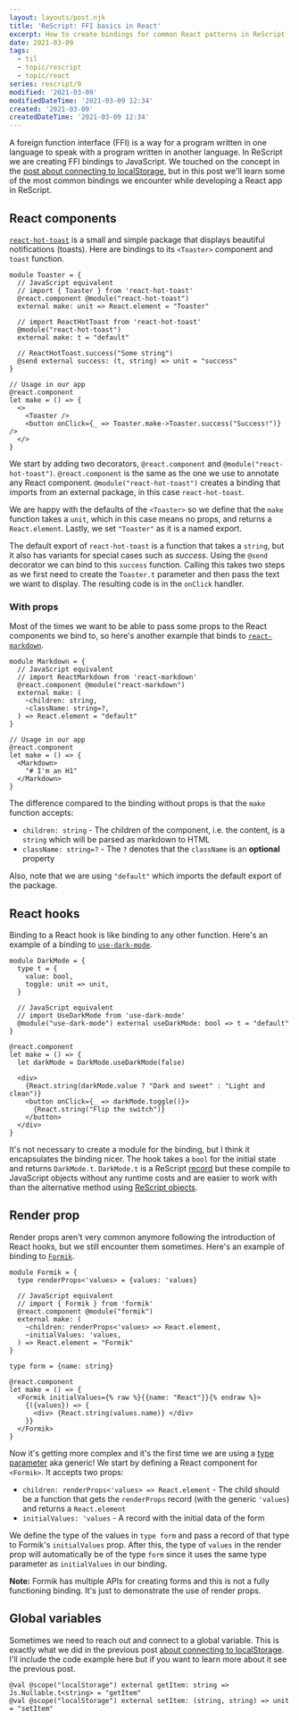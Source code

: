 ```yaml
---
layout: layouts/post.njk
title: 'ReScript: FFI basics in React'
excerpt: How to create bindings for common React patterns in ReScript
date: 2021-03-09
tags:
  - til
  - topic/rescript
  - topic/react
series: rescript/9
modified: '2021-03-09'
modifiedDateTime: '2021-03-09 12:34'
created: '2021-03-09'
createdDateTime: '2021-03-09 12:34'
---
```


A foreign function interface (FFI) is a way for a program written in one language
to speak with a program written in another language. In ReScript we are
creating FFI bindings to JavaScript. We touched on the concept
in the [post about connecting to localStorage](/posts/connect-to-localstorage-with-functors/), but
in this post we'll learn some of the most common bindings we encounter while developing a React app in ReScript.

## React components

[`react-hot-toast`](https://github.com/timolins/react-hot-toast) is a small and simple package that displays beautiful notifications (toasts).
Here are bindings to its `<Toaster>` component and `toast` function.

```reason
module Toaster = {
  // JavaScript equivalent
  // import { Toaster } from 'react-hot-toast'
  @react.component @module("react-hot-toast")
  external make: unit => React.element = "Toaster"

  // import ReactHotToast from 'react-hot-toast'
  @module("react-hot-toast")
  external make: t = "default"

  // ReactHotToast.success("Some string")
  @send external success: (t, string) => unit = "success"
}

// Usage in our app
@react.component
let make = () => {
  <>
    <Toaster />
    <button onClick={_ => Toaster.make->Toaster.success("Success!")} />
  </>
}
```

We start by adding two decorators, `@react.component` and `@module("react-hot-toast")`.
`@react.component` is the same as the one we use to annotate any React component. `@module("react-hot-toast")` creates a binding that imports from an external package, in this case `react-hot-toast`.

We are happy with the defaults of the `<Toaster>` so we define that the `make` function takes a `unit`, which in this case means no props, and returns a `React.element`. Lastly, we set `"Toaster"` as it is a named export.

The default export of `react-hot-toast` is a function that takes a `string`, but
it also has variants for special cases such as _success_. Using the `@send`
decorator we can bind to this `success` function. Calling this takes two steps
as we first need to create the `Toaster.t` parameter
and then pass the text we want to display. The resulting code is in the
`onClick` handler.

### With props

Most of the times we want to be able to pass some props to the React components we bind to, so
here's another example that binds to [`react-markdown`](https://github.com/remarkjs/react-markdown).

```reason
module Markdown = {
  // JavaScript equivalent
  // import ReactMarkdown from 'react-markdown'
  @react.component @module("react-markdown")
  external make: (
    ~children: string,
    ~className: string=?,
  ) => React.element = "default"
}

// Usage in our app
@react.component
let make = () => {
  <Markdown>
    "# I'm an H1"
  </Markdown>
}
```

The difference compared to the binding without props is that the `make` function
accepts:

- `children: string` - The children of the component, i.e. the content, is a `string` which will be parsed as markdown to HTML
- `className: string=?` - The `?` denotes that the `className` is an **optional** property

Also, note that we are using `"default"` which imports the default export of
the package.

## React hooks

Binding to a React hook is like binding to any other function. Here's an example
of a binding to [`use-dark-mode`](https://github.com/donavon/use-dark-mode).

```reason
module DarkMode = {
  type t = {
    value: bool,
    toggle: unit => unit,
  }

  // JavaScript equivalent
  // import UseDarkMode from 'use-dark-mode'
  @module("use-dark-mode") external useDarkMode: bool => t = "default"
}

@react.component
let make = () => {
  let darkMode = DarkMode.useDarkMode(false)

  <div>
    {React.string(darkMode.value ? "Dark and sweet" : "Light and clean")}
    <button onClick={_ => darkMode.toggle()}>
      {React.string("Flip the switch")}
    </button>
  </div>
}
```

It's not necessary to create a module for the binding, but I think it encapsulates the binding nicer.
The hook takes a `bool` for the initial state and returns `DarkMode.t`.
`DarkMode.t` is a ReScript
[record](https://rescript-lang.org/docs/manual/latest/record) but these compile
to JavaScript objects without any runtime costs and are easier to work with than the alternative method using [ReScript
objects](https://rescript-lang.org/docs/manual/latest/bind-to-js-object#bind-using-rescript-object).

## Render prop

Render props aren't very common anymore following the introduction of React hooks,
but we still encounter them sometimes. Here's an example of binding to
[`Formik`](https://formik.org/docs/api/formik).

```reason
module Formik = {
  type renderProps<'values> = {values: 'values}

  // JavaScript equivalent
  // import { Formik } from 'formik'
  @react.component @module("formik")
  external make: (
    ~children: renderProps<'values> => React.element,
    ~initialValues: 'values,
  ) => React.element = "Formik"
}

type form = {name: string}

@react.component
let make = () => {
  <Formik initialValues={% raw %}{{name: "React"}}{% endraw %}>
    {({values}) => {
      <div> {React.string(values.name)} </div>
    }}
  </Formik>
}
```

Now it's getting more complex and it's the first time we are using a [type
parameter](https://rescript-lang.org/docs/manual/latest/type#type-parameter-aka-generic) aka generic! We start by defining a React component for `<Formik>`. It accepts two props:

- `children: renderProps<'values> => React.element` - The child should be a
  function that gets the `renderProps` record (with the generic
  `'values`) and returns a `React.element`
- `initialValues: 'values` - A record with the initial data of the form

We define the type of the values in `type form` and pass a record of
that type to Formik's `initialValues` prop. After this, the type of `values` in
the render prop will automatically be of the type `form` since it uses the same
type parameter as `initialValues` in our binding.

**Note:** Formik has multiple APIs for creating forms and this is not a fully
functioning binding. It's just to demonstrate the use of render props.

## Global variables

Sometimes we need to reach out and connect to a global variable. This is exactly
what we did in the previous post [about connecting to localStorage](/posts/connect-to-localstorage-with-functors/). I'll include the code example here but if you want to learn more about it see the previous post.

```reason
@val @scope("localStorage") external getItem: string => Js.Nullable.t<string> = "getItem"
@val @scope("localStorage") external setItem: (string, string) => unit = "setItem"
```
